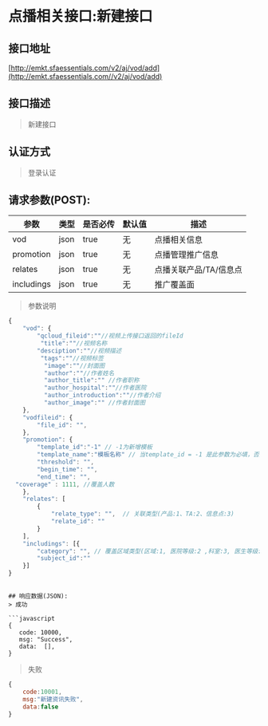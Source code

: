 # 点播相关接口:新建接口

## 接口地址

[http://emkt.sfaessentials.com/v2/aj/vod/add](http://emkt.sfaessentials.com//v2/aj/vod/add)

## 接口描述

> 新建接口

## 认证方式

> 登录认证

## 请求参数(POST):

| 参数 | 类型| 是否必传 | 默认值 |  描述 | 
| ---- | ---- | ----- | ----- | ----- | 
| vod | json | true | 无 | 点播相关信息 | 
| promotion | json | true | 无 | 点播管理推广信息 |
| relates |  json | true | 无 | 点播关联产品/TA/信息点 |
| includings |  json | true | 无 | 推广覆盖面 |

> 参数说明
```javascript
{
    "vod": {
        "qcloud_fileid":""//视频上传接口返回的fileId
         "title":""//视频名称
        "desciption":""//视频描述
         "tags":""//视频标签
          "image":""//封面图
          "author":""//作者姓名
          "author_title":"" //作者职称
          "author_hospital":""//作者医院
          "author_introduction":""//作者介绍
          "author_image":"" //作者封面图
    },
    "vodfileid": {
        "file_id": "",
    },
    "promotion": {
        "template_id":"-1" // -1为新增模板
        "template_name":"模板名称" // 当template_id = -1 是此参数为必填，否则为选填
        "threshold": "",
        "begin_time": "",
        "end_time": "",
  "coverage" : 1111, //覆盖人数
    },
    "relates": [
        {
            "relate_type": "",  // 关联类型(产品:1、TA:2、信息点:3)
            "relate_id": ""
        }
    ],
    "includings": [{
        "category": "", // 覆盖区域类型(区域:1, 医院等级:2 ,科室:3, 医生等级: 4)
        "subject_id":""
    }]
}
```


```

## 响应数据(JSON):
> 成功

```javascript
{
   code: 10000,
   msg: "Success",
   data:  [],
}
```
> 失败 

```javascript
{
    code:10001,
    msg:"新建资讯失败",
    data:false
}
```